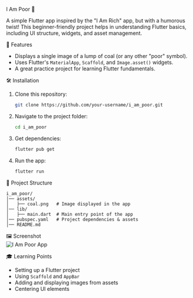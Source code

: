  I Am Poor 💸  

A simple Flutter app inspired by the "I Am Rich" app, but with a humorous twist! This beginner-friendly project helps in understanding Flutter basics, including UI structure, widgets, and asset management.  

 📱 Features  
- Displays a single image of a lump of coal (or any other "poor" symbol).  
- Uses Flutter's `MaterialApp`, `Scaffold`, and `Image.asset()` widgets.  
- A great practice project for learning Flutter fundamentals.  

 🛠️ Installation  
1. Clone this repository:  
   ```bash
   git clone https://github.com/your-username/i_am_poor.git
   ```
2. Navigate to the project folder:  
   ```bash
   cd i_am_poor
   ```
3. Get dependencies:  
   ```bash
   flutter pub get
   ```
4. Run the app:  
   ```bash
   flutter run
   ```

📂 Project Structure  
```
i_am_poor/
│── assets/
│   ├── coal.png   # Image displayed in the app
│── lib/
│   ├── main.dart  # Main entry point of the app
│── pubspec.yaml   # Project dependencies & assets
│── README.md
```

 🖼️ Screenshot  
![I Am Poor App](assets/coal.png)  

🎓 Learning Points  
- Setting up a Flutter project  
- Using `Scaffold` and `AppBar`  
- Adding and displaying images from assets  
- Centering UI elements  

